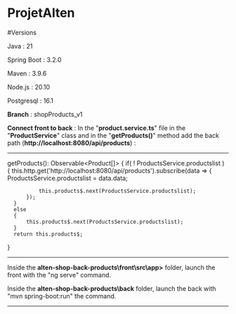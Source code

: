 # ProjetAlten

#Versions

Java : 21

Spring Boot : 3.2.0

Maven : 3.9.6

Node.js : 20.10

Postgresql : 16.1

**Branch** :  shopProducts_v1

**Connect front to back** :
In the "**product.service.ts**" file in the "**ProductService**" class and in the "**getProducts()**" method add the back path (**http://localhost:8080/api/products**) :

_______________________
getProducts(): Observable<Product[]> {
      if( ! ProductsService.productslist )
      {
          this.http.get<any>('http://localhost:8080/api/products').subscribe(data => {
              ProductsService.productslist = data.data;
              
              this.products$.next(ProductsService.productslist);
          });
      }
      else
      {
          this.products$.next(ProductsService.productslist);
      }
      return this.products$;
}

____________________


Inside the **alten-shop-back-products\front\src\app>** folder, launch the front with the "ng serve" command.

Inside the **alten-shop-back-products\back** folder, launch the back with "mvn spring-boot:run" the command.

________________________




